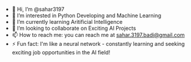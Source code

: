 - 👋 Hi, I’m @sahar3197
- 👀 I’m interested in Python Developing and Machine Learning
- 🌱 I’m currently learning Aritificial Intelligence
- 💞️ I’m looking to collaborate on Exciting AI Projects
- 📫 How to reach me: you can reach me at sahar.3197.badi@gmail.com
- ⚡ Fun fact: I'm like a neural network - constantly learning and seeking exciting job opportunities in the AI field!

<!---
sahar3197/sahar3197 is a ✨ special ✨ repository because its `README.md` (this file) appears on your GitHub profile.
You can click the Preview link to take a look at your changes.
--->
